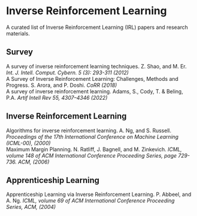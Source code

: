 # Inverse Reinforcement Learning
A curated list of Inverse Reinforcement Learning (IRL) papers and research materials.

## Survey
A survey of inverse reinforcement learning techniques. Z. Shao, and M. Er. *Int. J. Intell. Comput. Cybern. 5 (3): 293-311 (2012)*  
A Survey of Inverse Reinforcement Learning: Challenges, Methods and Progress. S. Arora, and P. Doshi. *CoRR (2018)*  
A survey of inverse reinforcement learning. Adams, S., Cody, T. & Beling, P.A. *Artif Intell Rev 55, 4307–4346 (2022)*  

## Inverse Reinforcement Learning
Algorithms for inverse reinforcement learning. A. Ng, and S. Russell. *Proceedings of the 17th International Conference on Machine Learning (ICML-00), (2000)*  
Maximum Margin Planning. N. Ratliff, J. Bagnell, and M. Zinkevich. *ICML, volume 148 of ACM International Conference Proceeding Series, page 729-736. ACM, (2006)*  

## Apprenticeship Learning
Apprenticeship Learning via Inverse Reinforcement Learning. P. Abbeel, and A. Ng. *ICML, volume 69 of ACM International Conference Proceeding Series, ACM, (2004)*  

